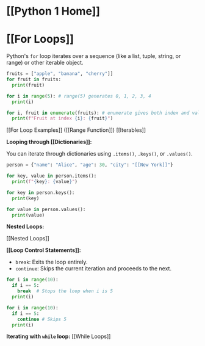 # [[Python 1 Home]]
# [[For Loops]] 
Python's `for` loop iterates over a sequence (like a list, tuple, string, or range) or other iterable object.

```python
fruits = ["apple", "banana", "cherry"]]
for fruit in fruits:
  print(fruit)

for i in range(5): # range(5) generates 0, 1, 2, 3, 4
  print(i)

for i, fruit in enumerate(fruits): # enumerate gives both index and value
  print(f"Fruit at index {i}: {fruit}")
```

[[For Loop Examples]]  ([[Range Function]]) [[Iterables]]


**Looping through [[Dictionaries]]:**

You can iterate through dictionaries using `.items()`, `.keys()`, or `.values()`.

```python
person = {"name": "Alice", "age": 30, "city": "[[New York]]"}

for key, value in person.items():
  print(f"{key}: {value}")

for key in person.keys():
  print(key)

for value in person.values():
  print(value)
```

**Nested Loops:**

[[Nested Loops]]

**[[Loop Control Statements]]:**

* `break`: Exits the loop entirely.
* `continue`: Skips the current iteration and proceeds to the next.

```python
for i in range(10):
  if i == 5:
    break  # Stops the loop when i is 5
  print(i)

for i in range(10):
  if i == 5:
    continue # Skips 5
  print(i)
```

**Iterating with `while` loop:** [[While Loops]]
